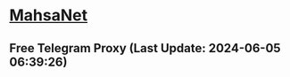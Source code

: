 
# [MahsaNet](https://t.me/mahsa_net)
## Free Telegram Proxy (Last Update: 2024-06-05 06:39:26)

    